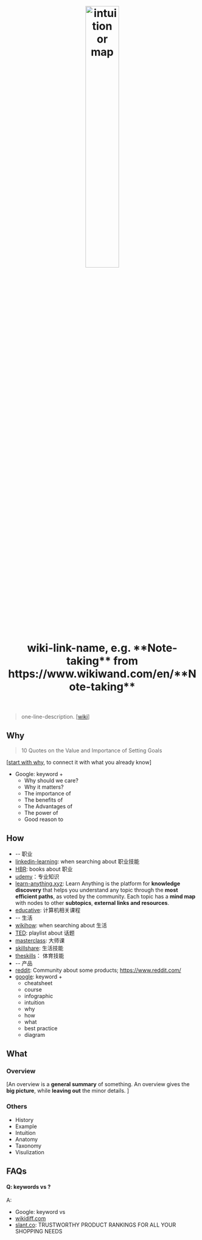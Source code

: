 <h1 align="center">
<br>
	<a href="https://www.wikiwand.com/en/Note-taking">
  <img src="https://i.imgur.com/EFEoch9.png" alt="intuition or map" width=42%">
  </a>
  <br><br>
wiki-link-name, e.g. **Note-taking** from https://www.wikiwand.com/en/**Note-taking**
  <br><br>
</h1>

> one-line-description. [[wiki]()]

## Why 

> 10 Quotes on the Value and Importance of Setting Goals


[[start with why](https://www.youtube.com/watch?v=IPYeCltXpxw), to connect it with what you already know]

* Google: keyword + 
	* Why should we care?
	* Why it matters?
	* The importance of 
	* The benefits of 
	* The Advantages of 
	* The power of 
	* Good reason to 

## How

* -- 职业
* [linkedin-learning](https://www.linkedin.com/learning/me): when searching about 职业技能
* [HBR](https://store.hbr.org/tools/): books about 职业
* [udemy](https://www.udemy.com/)：专业知识
* [learn-anything.xyz](https://learn-anything.xyz/): Learn Anything is the platform for **knowledge discovery** that helps you understand any topic through the **most efficient paths**, as voted by the community. Each topic has a **mind map** with nodes to other **subtopics**, **external links and resources**.
* [educative](https://www.educative.io/): 计算机相关课程
* -- 生活
* [wikihow](https://www.wikihow.com/Main-Page): when searching about 生活
* [TED](https://www.ted.com/): playlist about 话题
* [masterclass](https://www.masterclass.com/): 大师课
* [skillshare](https://www.skillshare.com/home): 生活技能
* [theskills](https://www.theskills.com/)： 体育技能
* -- 产品
* [reddit](https://www.reddit.com/): Community about some products; https://www.reddit.com/
* [google](https://www.google.com/imghp?hl=en): keyword + 
	* cheatsheet 
	* course
	* infographic
	* intuition
	* why
	* how
	* what
	* best practice
	* diagram

## What 

### Overview

[An overview is a **general summary** of something. An overview gives the **big picture**, while **leaving out** the minor details. ]

### Others

* History
* Example
* Intuition
* Anatomy 
* Taxonomy
* Visulization


## FAQs

#### Q: keywords vs ?

A: 

* Google: keyword vs 
* [wikidiff.com](https://wikidiff.com/)
* [slant.co](https://www.slant.co/): TRUSTWORTHY PRODUCT RANKINGS FOR ALL YOUR SHOPPING NEEDS



